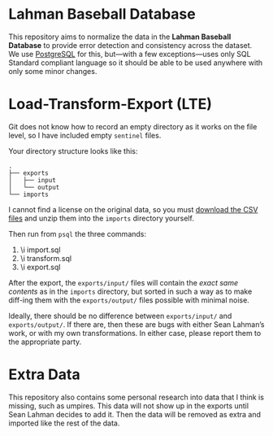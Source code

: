 # Lahman Baseball Database

This repository aims to normalize the data in the **Lahman Baseball
Database** to provide error detection and consistency across the
dataset. We use [PostgreSQL](https://www.postgresql.org/) for this,
but—with a few exceptions—uses only SQL Standard compliant language so
it should be able to be used anywhere with only some minor changes.

# Load-Transform-Export (LTE)

Git does not know how to record an empty directory as it works on the
file level, so I have included empty `sentinel` files.

Your directory structure looks like this:

    .
    ├── exports
    │   ├── input
    │   └── output
    └── imports

I cannot find a license on the original data, so you must [download the
CSV files](https://sabr.org/lahman-database/) and unzip them into the
`imports` directory yourself.

Then run from `psql` the three commands:

1.  \i import.sql
2.  \i transform.sql
3.  \i export.sql

After the export, the `exports/input/` files will contain the *exact
same contents* as in the `imports` directory, but sorted in such a way
as to make diff-ing them with the `exports/output/` files possible with
minimal noise.

Ideally, there should be no difference between `exports/input/` and
`exports/output/`. If there are, then these are bugs with either Sean
Lahman’s work, or with my own transformations. In either case, please
report them to the appropriate party.

# Extra Data

This repository also contains some personal research into data that I
think is missing, such as umpires. This data will not show up in the
exports until Sean Lahman decides to add it. Then the data will be
removed as extra and imported like the rest of the data.
